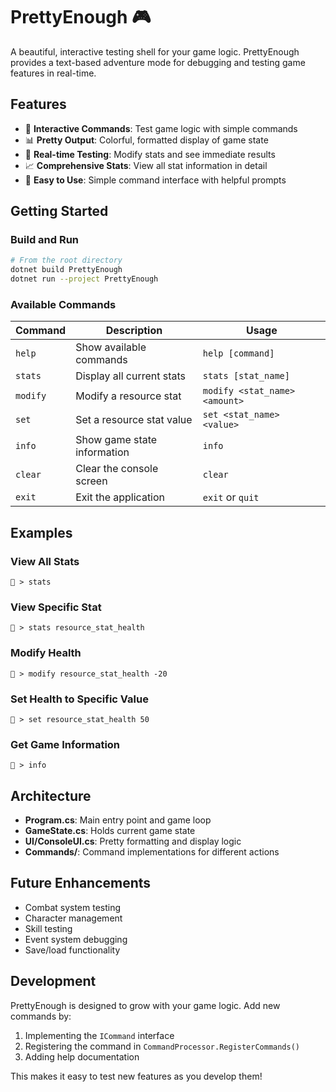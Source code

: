 # PrettyEnough 🎮

A beautiful, interactive testing shell for your game logic. PrettyEnough provides a text-based adventure mode for debugging and testing game features in real-time.

## Features

- 🎯 **Interactive Commands**: Test game logic with simple commands
- 📊 **Pretty Output**: Colorful, formatted display of game state
- 🔧 **Real-time Testing**: Modify stats and see immediate results
- 📈 **Comprehensive Stats**: View all stat information in detail
- 🚀 **Easy to Use**: Simple command interface with helpful prompts

## Getting Started

### Build and Run
```bash
# From the root directory
dotnet build PrettyEnough
dotnet run --project PrettyEnough
```

### Available Commands

| Command | Description | Usage |
|---------|-------------|-------|
| `help` | Show available commands | `help [command]` |
| `stats` | Display all current stats | `stats [stat_name]` |
| `modify` | Modify a resource stat | `modify <stat_name> <amount>` |
| `set` | Set a resource stat value | `set <stat_name> <value>` |
| `info` | Show game state information | `info` |
| `clear` | Clear the console screen | `clear` |
| `exit` | Exit the application | `exit` or `quit` |

## Examples

### View All Stats
```
🎯 > stats
```

### View Specific Stat
```
🎯 > stats resource_stat_health
```

### Modify Health
```
🎯 > modify resource_stat_health -20
```

### Set Health to Specific Value
```
🎯 > set resource_stat_health 50
```

### Get Game Information
```
🎯 > info
```

## Architecture

- **Program.cs**: Main entry point and game loop
- **GameState.cs**: Holds current game state
- **UI/ConsoleUI.cs**: Pretty formatting and display logic
- **Commands/**: Command implementations for different actions

## Future Enhancements

- Combat system testing
- Character management
- Skill testing
- Event system debugging
- Save/load functionality

## Development

PrettyEnough is designed to grow with your game logic. Add new commands by:

1. Implementing the `ICommand` interface
2. Registering the command in `CommandProcessor.RegisterCommands()`
3. Adding help documentation

This makes it easy to test new features as you develop them!
